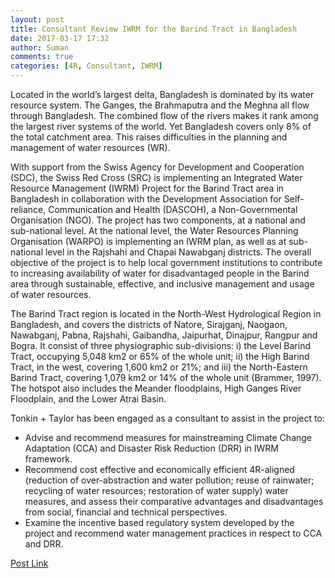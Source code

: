 ```yaml
---
layout: post
title: Consultant Review IWRM for the Barind Tract in Bangladesh
date: 2017-03-17 17:32
author: Suman
comments: true
categories: [4R, Consultant, IWRM]
---
```


Located in the world’s largest delta, Bangladesh is dominated by its water resource system. The Ganges, the Brahmaputra and the Meghna all flow through Bangladesh. The combined flow of the rivers makes it rank among the largest river systems of the world. Yet Bangladesh covers only 8% of the total catchment area. This raises difficulties in the planning and management of water resources (WR).

With support from the Swiss Agency for Development and Cooperation (SDC), the Swiss Red Cross (SRC) is implementing an Integrated Water Resource Management (IWRM) Project for the Barind Tract area in Bangladesh in collaboration with the Development Association for Self-reliance, Communication and Health (DASCOH), a Non-Governmental Organisation (NGO). The project has two components, at a national and sub-national level. At the national level, the Water Resources Planning Organisation (WARPO) is implementing an IWRM plan, as well as at sub-national level in the Rajshahi and Chapai Nawabganj districts. The overall objective of the project is to help local government institutions to contribute to increasing availability of water for disadvantaged people in the Barind area through sustainable, effective, and inclusive management and usage of water resources.

The Barind Tract region is located in the North-West Hydrological Region in Bangladesh, and covers the districts of Natore, Sirajganj, Naogaon, Nawabganj, Pabna, Rajshahi, Gaibandha, Jaipurhat, Dinajpur, Rangpur and Bogra. It consist of three physiographic sub-divisions: i) the Level Barind Tract, occupying 5,048 km2 or 65% of the whole unit; ii) the High Barind Tract, in the west, covering 1,600 km2 or 21%; and iii) the North-Eastern Barind Tract, covering 1,079 km2 or 14% of the whole unit (Brammer, 1997). The hotspot also includes the Meander floodplains, High Ganges River Floodplain, and the Lower Atrai Basin.

Tonkin + Taylor has been engaged as a consultant to assist in the project to:
<ul>
	<li>Advise and recommend measures for mainstreaming Climate Change Adaptation (CCA) and Disaster Risk Reduction (DRR) in IWRM framework.</li>
	<li>Recommend cost effective and economically efficient 4R-aligned (reduction of over-abstraction and water pollution; reuse of rainwater; recycling of water resources; restoration of water supply) water measures, and assess their comparative advantages and disadvantages from social, financial and technical perspectives.</li>
	<li>Examine the incentive based regulatory system developed by the project and recommend water management practices in respect to CCA and DRR.</li>
</ul>
<a href="https://www.linkedin.com/pulse/integrated-water-resource-management-iwrm-barind-tract-fakhruddin" target="_blank">Post Link</a>
